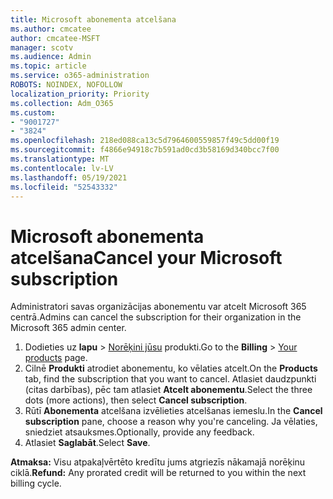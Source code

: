 ```yaml
---
title: Microsoft abonementa atcelšana
ms.author: cmcatee
author: cmcatee-MSFT
manager: scotv
ms.audience: Admin
ms.topic: article
ms.service: o365-administration
ROBOTS: NOINDEX, NOFOLLOW
localization_priority: Priority
ms.collection: Adm_O365
ms.custom:
- "9001727"
- "3824"
ms.openlocfilehash: 218ed088ca13c5d7964600559857f49c5dd00f19
ms.sourcegitcommit: f4866e94918c7b591ad0cd3b58169d340bcc7f00
ms.translationtype: MT
ms.contentlocale: lv-LV
ms.lasthandoff: 05/19/2021
ms.locfileid: "52543332"
---
```

# <a name="cancel-your-microsoft-subscription"></a><span data-ttu-id="a085b-102">Microsoft abonementa atcelšana</span><span class="sxs-lookup"><span data-stu-id="a085b-102">Cancel your Microsoft subscription</span></span>

<span data-ttu-id="a085b-103">Administratori savas organizācijas abonementu var atcelt Microsoft 365 centrā.</span><span class="sxs-lookup"><span data-stu-id="a085b-103">Admins can cancel the subscription for their organization in the Microsoft 365 admin center.</span></span>

1. <span data-ttu-id="a085b-104">Dodieties uz **lapu** \> [Norēķini jūsu](https://go.microsoft.com/fwlink/p/?linkid=842054) produkti.</span><span class="sxs-lookup"><span data-stu-id="a085b-104">Go to the **Billing** \> [Your products](https://go.microsoft.com/fwlink/p/?linkid=842054) page.</span></span>
2. <span data-ttu-id="a085b-105">Cilnē **Produkti** atrodiet abonementu, ko vēlaties atcelt.</span><span class="sxs-lookup"><span data-stu-id="a085b-105">On the **Products** tab, find the subscription that you want to cancel.</span></span> <span data-ttu-id="a085b-106">Atlasiet daudzpunkti (citas darbības), pēc tam atlasiet **Atcelt abonementu**.</span><span class="sxs-lookup"><span data-stu-id="a085b-106">Select the three dots (more actions), then select **Cancel subscription**.</span></span>
3. <span data-ttu-id="a085b-107">Rūtī **Abonementa** atcelšana izvēlieties atcelšanas iemeslu.</span><span class="sxs-lookup"><span data-stu-id="a085b-107">In the **Cancel subscription** pane, choose a reason why you're canceling.</span></span> <span data-ttu-id="a085b-108">Ja vēlaties, sniedziet atsauksmes.</span><span class="sxs-lookup"><span data-stu-id="a085b-108">Optionally, provide any feedback.</span></span>
4. <span data-ttu-id="a085b-109">Atlasiet **Saglabāt**.</span><span class="sxs-lookup"><span data-stu-id="a085b-109">Select **Save**.</span></span>

<span data-ttu-id="a085b-110">**Atmaksa:** Visu atpakaļvērtēto kredītu jums atgriezīs nākamajā norēķinu ciklā.</span><span class="sxs-lookup"><span data-stu-id="a085b-110">**Refund:** Any prorated credit will be returned to you within the next billing cycle.</span></span>